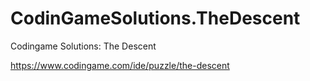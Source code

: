 # CodinGameSolutions.TheDescent
Codingame Solutions: The Descent

https://www.codingame.com/ide/puzzle/the-descent
